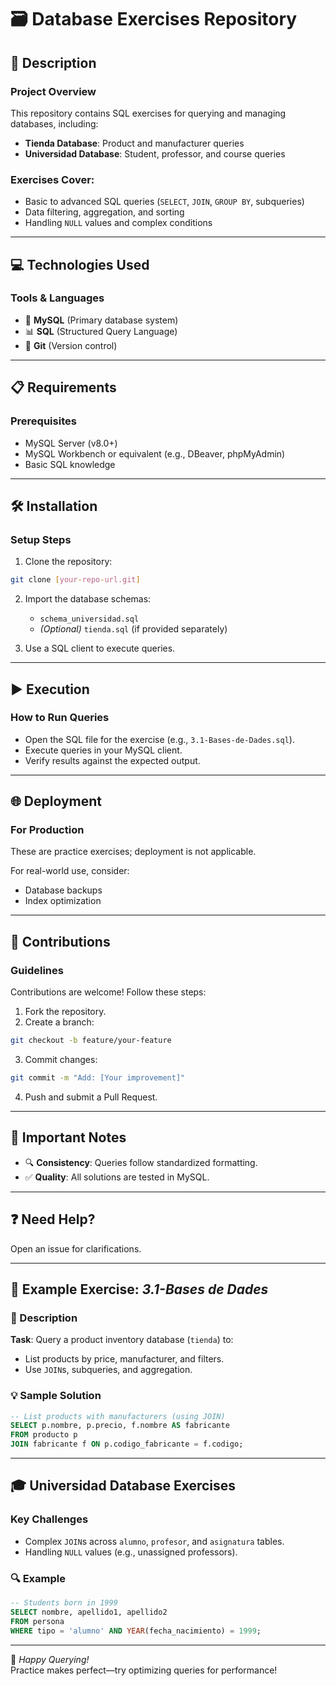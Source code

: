 # 🗃️ Database Exercises Repository

## 📄 Description

### Project Overview

This repository contains SQL exercises for querying and managing databases, including:

- **Tienda Database**: Product and manufacturer queries
- **Universidad Database**: Student, professor, and course queries

### Exercises Cover:

- Basic to advanced SQL queries (`SELECT`, `JOIN`, `GROUP BY`, subqueries)
- Data filtering, aggregation, and sorting
- Handling `NULL` values and complex conditions

---

## 💻 Technologies Used

### Tools & Languages

- 🐬 **MySQL** (Primary database system)
- 📊 **SQL** (Structured Query Language)
- 🔄 **Git** (Version control)

---

## 📋 Requirements

### Prerequisites

- MySQL Server (v8.0+)
- MySQL Workbench or equivalent (e.g., DBeaver, phpMyAdmin)
- Basic SQL knowledge

---

## 🛠️ Installation

### Setup Steps

1. Clone the repository:

```bash
git clone [your-repo-url.git]
```

2. Import the database schemas:

   - `schema_universidad.sql`
   - *(Optional)* `tienda.sql` (if provided separately)

3. Use a SQL client to execute queries.

---

## ▶️ Execution

### How to Run Queries

- Open the SQL file for the exercise (e.g., `3.1-Bases-de-Dades.sql`).
- Execute queries in your MySQL client.
- Verify results against the expected output.

---

## 🌐 Deployment

### For Production

These are practice exercises; deployment is not applicable.

For real-world use, consider:

- Database backups
- Index optimization

---

## 🤝 Contributions

### Guidelines

Contributions are welcome! Follow these steps:

1. Fork the repository.
2. Create a branch:

```bash
git checkout -b feature/your-feature
```

3. Commit changes:

```bash
git commit -m "Add: [Your improvement]"
```

4. Push and submit a Pull Request.

---

## 📌 Important Notes

- 🔍 **Consistency**: Queries follow standardized formatting.
- ✅ **Quality**: All solutions are tested in MySQL.

---

## ❓ Need Help?

Open an issue for clarifications.

---

## 📂 Example Exercise: *3.1-Bases de Dades*

### 📄 Description

**Task**: Query a product inventory database (`tienda`) to:

- List products by price, manufacturer, and filters.
- Use `JOIN`s, subqueries, and aggregation.

### 💡 Sample Solution

```sql
-- List products with manufacturers (using JOIN)
SELECT p.nombre, p.precio, f.nombre AS fabricante
FROM producto p
JOIN fabricante f ON p.codigo_fabricante = f.codigo;
```

---

## 🎓 Universidad Database Exercises

### Key Challenges

- Complex `JOIN`s across `alumno`, `profesor`, and `asignatura` tables.
- Handling `NULL` values (e.g., unassigned professors).

### 🔍 Example

```sql
-- Students born in 1999
SELECT nombre, apellido1, apellido2
FROM persona
WHERE tipo = 'alumno' AND YEAR(fecha_nacimiento) = 1999;
```

---

🚀 *Happy Querying!*  
Practice makes perfect—try optimizing queries for performance!
